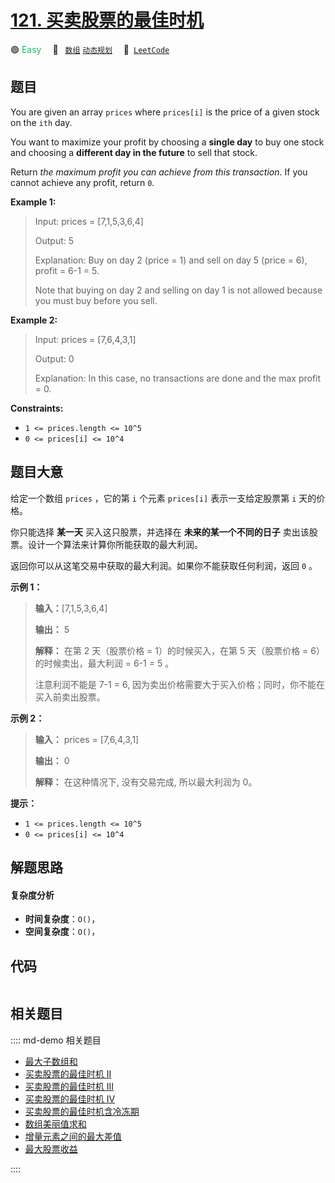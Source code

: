 # [121. 买卖股票的最佳时机](https://leetcode.com/problems/best-time-to-buy-and-sell-stock)

🟢 <font color=#15bd66>Easy</font>&emsp; 🔖&ensp; [`数组`](/leetcode/outline/tag/array.md) [`动态规划`](/leetcode/outline/tag/dynamic-programming.md)&emsp; 🔗&ensp;[`LeetCode`](https://leetcode.com/problems/best-time-to-buy-and-sell-stock)


## 题目

You are given an array `prices` where `prices[i]` is the price of a given
stock on the `ith` day.

You want to maximize your profit by choosing a **single day** to buy one stock
and choosing a **different day in the future** to sell that stock.

Return _the maximum profit you can achieve from this transaction_. If you
cannot achieve any profit, return `0`.



**Example 1:**

> Input: prices = [7,1,5,3,6,4]
> 
> Output: 5
> 
> Explanation: Buy on day 2 (price = 1) and sell on day 5 (price = 6), profit = 6-1 = 5.
> 
> Note that buying on day 2 and selling on day 1 is not allowed because you must buy before you sell.

**Example 2:**

> Input: prices = [7,6,4,3,1]
> 
> Output: 0
> 
> Explanation: In this case, no transactions are done and the max profit = 0.

**Constraints:**

  * `1 <= prices.length <= 10^5`
  * `0 <= prices[i] <= 10^4`


## 题目大意

给定一个数组 `prices` ，它的第 `i` 个元素 `prices[i]` 表示一支给定股票第 `i` 天的价格。

你只能选择 **某一天** 买入这只股票，并选择在 **未来的某一个不同的日子** 卖出该股票。设计一个算法来计算你所能获取的最大利润。

返回你可以从这笔交易中获取的最大利润。如果你不能获取任何利润，返回 `0` 。

**示例 1：**

> 
> 
> 
> 
> 
> **输入：**[7,1,5,3,6,4]
> 
> **输出：** 5
> 
> **解释：** 在第 2 天（股票价格 = 1）的时候买入，在第 5 天（股票价格 = 6）的时候卖出，最大利润 = 6-1 = 5 。
> 
> > 
>  注意利润不能是 7-1 = 6, 因为卖出价格需要大于买入价格；同时，你不能在买入前卖出股票。
> 
> 

**示例 2：**

> 
> 
> 
> 
> 
> **输入：** prices = [7,6,4,3,1]
> 
> **输出：** 0
> 
> **解释：** 在这种情况下, 没有交易完成, 所以最大利润为 0。
> 
> 

**提示：**

  * `1 <= prices.length <= 10^5`
  * `0 <= prices[i] <= 10^4`


## 解题思路

#### 复杂度分析

- **时间复杂度**：`O()`，
- **空间复杂度**：`O()`，

## 代码

```javascript

```

## 相关题目

:::: md-demo 相关题目
- [最大子数组和](https://leetcode.com/problems/maximum-subarray)
- [买卖股票的最佳时机 II](https://leetcode.com/problems/best-time-to-buy-and-sell-stock-ii)
- [买卖股票的最佳时机 III](https://leetcode.com/problems/best-time-to-buy-and-sell-stock-iii)
- [买卖股票的最佳时机 IV](https://leetcode.com/problems/best-time-to-buy-and-sell-stock-iv)
- [买卖股票的最佳时机含冷冻期](https://leetcode.com/problems/best-time-to-buy-and-sell-stock-with-cooldown)
- [数组美丽值求和](https://leetcode.com/problems/sum-of-beauty-in-the-array)
- [增量元素之间的最大差值](https://leetcode.com/problems/maximum-difference-between-increasing-elements)
- [最大股票收益](https://leetcode.com/problems/maximum-profit-from-trading-stocks)

::::
